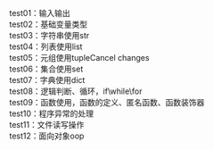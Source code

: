 test01：输入输出  
test02：基础变量类型  
test03：字符串使用str<br/>test04：列表使用list  
test05：元组使用tupleCancel changes  
test06：集合使用set  
test07：字典使用dict  
test08：逻辑判断、循环，if\while\for  
test09：函数使用，函数的定义、匿名函数、函数装饰器  
test10：程序异常的处理  
test11：文件读写操作  
test12：面向对象oop  
